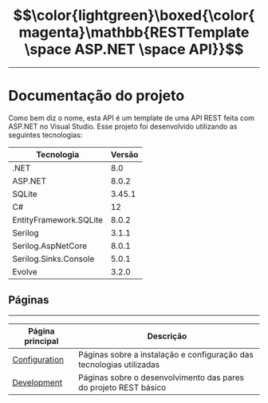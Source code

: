 # $$\color{lightgreen}\boxed{\color{magenta}\mathbb{RESTTemplate \space ASP.NET \space API}}$$
---
# Documentação do projeto

Como bem diz o nome, esta API é um template de uma API REST feita com ASP.NET no Visual Studio.
Esse projeto foi desenvolvido utilizando as seguintes tecnologias:

| Tecnologia             | Versão |
| ---------------------- | ------ |
| .NET                   | 8.0    |
| ASP.NET                | 8.0.2  |
| SQLite                 | 3.45.1 |
| C#                     | 12     |
| EntityFramework.SQLite | 8.0.2  |
| Serilog                | 3.1.1  |
| Serilog.AspNetCore     | 8.0.1  |
| Serilog.Sinks.Console  | 5.0.1  |
| Evolve                 | 3.2.0  |

## Páginas
---

| Página principal                      | Descrição                                                            |
| ------------------------------------- | -------------------------------------------------------------------- |
| [Configuration](Configuration/README) | Páginas sobre a instalação e configuração das tecnologias utilizadas |
| [Development](Development/README)     | Páginas sobre o desenvolvimento das pares do projeto REST básico     |

